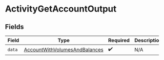 # ActivityGetAccountOutput


## Fields

| Field                                                                                 | Type                                                                                  | Required                                                                              | Description                                                                           |
| ------------------------------------------------------------------------------------- | ------------------------------------------------------------------------------------- | ------------------------------------------------------------------------------------- | ------------------------------------------------------------------------------------- |
| `data`                                                                                | [AccountWithVolumesAndBalances](../../models/shared/AccountWithVolumesAndBalances.md) | :heavy_check_mark:                                                                    | N/A                                                                                   |